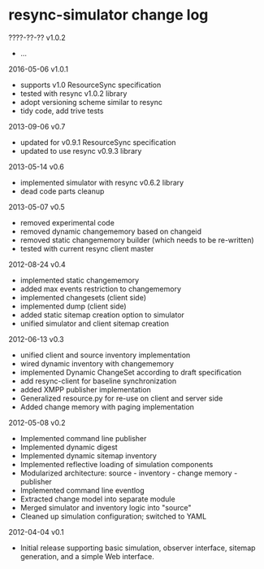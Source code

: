 resync-simulator change log
===========================

????-??-?? v1.0.2
  * ...

2016-05-06 v1.0.1
  * supports v1.0 ResourceSync specification 
  * tested with resync v1.0.2 library
  * adopt versioning scheme similar to resync
  * tidy code, add trive tests
     
2013-09-06 v0.7
  * updated for v0.9.1 ResourceSync specification
  * updated to use resync v0.9.3 library

2013-05-14 v0.6
  * implemented simulator with resync v0.6.2 library
  * dead code parts cleanup

2013-05-07 v0.5
  * removed experimental code
  * removed dynamic changememory based on changeid
  * removed static changememory builder (which needs to be re-written)
  * tested with current resync client master

2012-08-24 v0.4
  * implemented static changememory
  * added max events restriction to changememory
  * implemented changesets (client side)
  * implemented dump (client side)
  * added static sitemap creation option to simulator
  * unified simulator and client sitemap creation

2012-06-13 v0.3
  * unified client and source inventory implementation
  * wired dynamic inventory with changememory
  * implemented Dynamic ChangeSet according to draft specification
  * add resync-client for baseline synchronization
  * added XMPP publisher implementation
  * Generalized resource.py for re-use on client and server side
  * Added change memory with paging implementation

2012-05-08 v0.2
  * Implemented command line publisher
  * Implemented dynamic digest
  * Implemented dynamic sitemap inventory
  * Implemented reflective loading of simulation components
  * Modularized architecture: source - inventory - change memory - publisher
  * Implemented command line eventlog
  * Extracted change model into separate module
  * Merged simulator and inventory logic into "source"
  * Cleaned up simulation configuration; switched to YAML

2012-04-04 v0.1
  * Initial release supporting basic simulation, observer interface, sitemap
  generation, and a simple Web interface.